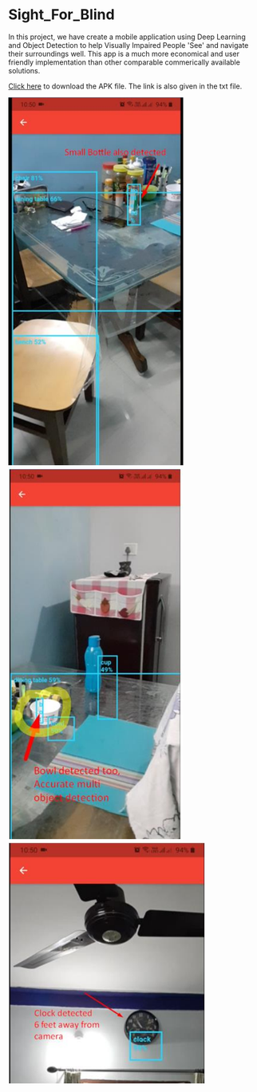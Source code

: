 # Sight_For_Blind

In this project, we have create a mobile application using Deep Learning and Object Detection to help Visually Impaired People 'See' and navigate their
surroundings well. This app is a much more economical and user friendly implementation than other comparable commerically available solutions.

[Click here](https://drive.google.com/file/d/1r5TjMsHEauSp3hdRLMIDFdbweoAWzSYc/view?usp=sharing) to download the APK file. The link is also given in the txt file.

![Demo 1](https://github.com/raghav-vish/Sight_For_Blind/blob/6f8c748ec5348095be46f34037a7818289fe2f88/Untitled.png)
![Demo 2](https://github.com/raghav-vish/Sight_For_Blind/blob/6f8c748ec5348095be46f34037a7818289fe2f88/Untitled2.png)
![Demo 3](https://github.com/raghav-vish/Sight_For_Blind/blob/6f8c748ec5348095be46f34037a7818289fe2f88/Untitled3.png)
